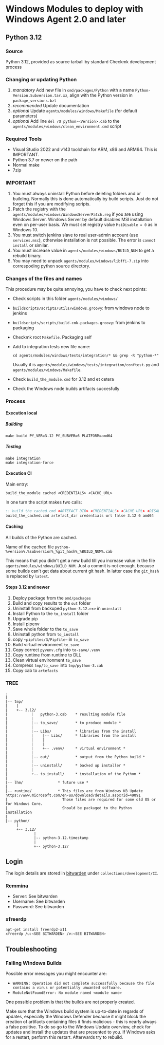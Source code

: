 # Windows Modules to deploy with Windows Agent 2.0 and later

## Python 3.12

### Source

Python 3.12, provided as source tarball by standard Checkmk development process

### Changing or updating Python

1. _mandatory_ Add new file in `omd/packages/Python` with a name `Python-Version.Subversion.tar.xz`, align with the Python version in `package_versions.bzl`
2. _recommended_ Update documentation
3. _optional_ Update `agents/modules/windows/Makefile` (for default parameters)
4. _optional_ Add line `del /Q python-<Version>.cab` to the `agents/modules/windows/clean_environment.cmd` script

### Required Tools

- Visual Studio 2022 and v143 toolchain for ARM, x86 and ARM64. This is IMPORTANT.
- Python 3.7 or newer on the path
- Normal make
- 7zip

### IMPORTANT

1. You must always uninstall Python before deleting folders and or building.
   Normally this is done automatically by build scripts. Just do not forget this
   if you are modifying scripts.
2. Patch the registry with the `agents/modules/windows/WindowsServerPatch.reg` if you are using Windows Server.
   Windows Server by default disables MSI installation even on per-user basis.
   We must set registry value `MsiDisable = 0` as in Windows 10.
3. You must switch jenkins slave to real user-admin account (use `services.msc`), otherwise
   installation is not possible. The error is `cannot install` or similar.
4. You must increase value in `agents/modules/windows/BUILD_NUM` to get a rebuild binary.
5. You may need to unpack `agents/modules/windows/libffi-7.zip` into correspoding python source directory.

### Changes of the files and names

This procedure may be quite annoying, you have to check next points:

- Check scripts in this folder `agents/modules/windows/`
- `buildscripts/scripts/utils/windows.groovy`: from windows node to jenkins
- `buildscripts/scripts/build-cmk-packages.groovy`: from jenkins to packaging
- Checkmk root `Makefile`. Packaging self
- Add to integration tests new file name:

  `cd agents/modules/windows/tests/integration/* && grep -R "python-*"`

  Usually it is `agents/modules/windows/tests/integration/conftest.py` and `agents/modules/windows/Makefile`.

- Check `build_the_module.cmd` for 3.12 and et cetera
- Check the Windows node builds artifacts succesfully

### Process

#### Execution local

##### Building

```
make build PY_VER=3.12 PY_SUBVER=6 PLATFORM=amd64
```

##### Testing

```
make integration
make integration-force
```

#### Execution CI

Main entry:

```
build_the_module cached <CREDENTIALS> <CACHE_URL>
```

In one turn the script makes two calls:

```bat
:: build_the_cached.cmd <ARTEFACT_DIR> <CREDENTIALS> <CACHE_URL> <DISABLE_CACHE> <PYTHON_VERSION> <PYTHON_SUBVERSION> <PLATFORM>
build_the_cached.cmd artefact_dir credentials url false 3.12 6 amd64
```

#### Caching

All builds of the Python are cached.

Name of the cached file `python-%version%.%subversion%_%git_hash%_%BUILD_NUM%.cab`

This means that you didn't get a new build till you increase value in the file `agents/modules/windows/BUILD_NUM`.
Just a commit is not enough, because some builds can't get data about current git hash.
In latter case the `git_hash` is replaced by `latest`.

#### Steps 3.12 and newer

1. Deploy package from the `omd/packages`
2. Build and copy results to the `out` folder
3. Uninstall from backuped `python-3.12.exe` in `uninstall`
4. Install Python to the `to_install` folder
5. Upgrade pip
6. Install pipenv
7. Save whole folder to the `to_save`
8. Uninstall python from `to_install`
9. copy `~pipfiles/3/Pipfile~` in `to_save`
10. Build virtual environment `to_save`
11. Copy correct `pyvenv.cfg` into `to-save/.venv`
12. Copy runtime from runtime to DLL
13. Clean virtual environment `to_save`
14. Compress `tmp/to_save` into `tmp/python-3.cab`
15. Copy cab to `artefacts`

### TREE

```
.
|
|-- tmp/
|    |
|    +-- 3.12/
|           |   python-3.cab    * resulting module file
|           |
|           |-- to_save/		* to produce module *
|           |
|           |-- Libs/           * libraries from the install
|           |    |-- Libs/      * libraries from the install
|           |    |
|           |    |
|           |    +-- .venv/	    * virtual environment *
|           |
|           |-- out/		    * output from the Python build *
|           |
|           |-- uninstall/	    * backed up installer *
|           |
|           +-- to_install/	    * installation of the Python *
|
|-- lhm/                * future use *
|
|-- runtime/            * This files are from Windows KB Update https://www.microsoft.com/en-us/download/details.aspx?id=49091
|                         Those files are required for some old OS or for Windows Core.
|                         Should be packaged to the Python installation
|
|-- python/
     |
     +-- 3.12/
             |
             |-- python-3.12.timestamp
             |
             +-- python-3.12/
```

## Login

The login details are stored in [bitwarden](passwords.lan.checkmk.net) under `collections/development/CI`.

### Remmina

- Server: See bitwarden
- Username: See bitwarden
- Password: See bitwarden

### xfreerdp

```bash
apt-get install freerdp2-x11
xfreerdp /u:<SEE BITWARDEN> /v:<SEE BITWARDEN>
```

## Troubleshooting

### Failing Windows Builds

Possible error messages you might encounter are:

- `WARNING: Operation did not complete successfully because the file contains a virus or potentially unwanted software.`
- `ModuleNotFoundError: No module named <module name>`

One possible problem is that the builds are not properly created.

Make sure that the Windows build system is up-to-date in regards of updates, especially the Windows Defender because it
might block the creation of artifacts containing files it finds malicious - this is nearly always a false positive.
To do so go to the Windows Update overview, check for updates and install the updates that are presented to you.
If Windows asks for a restart, perform this restart. Afterwards try to rebuild.
